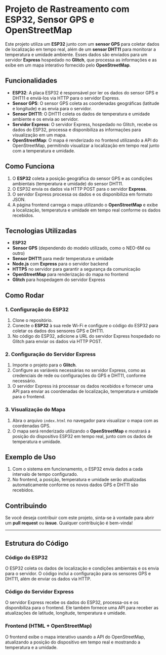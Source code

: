 # Projeto de Rastreamento com ESP32, Sensor GPS e OpenStreetMap

Este projeto utiliza um **ESP32** junto com um **sensor GPS** para coletar dados de localização em tempo real, além de um **sensor DHT11** para monitorar a temperatura e umidade ambiente. Esses dados são enviados para um servidor **Express** hospedado no **Glitch**, que processa as informações e as exibe em um mapa interativo fornecido pelo **OpenStreetMap**.

## Funcionalidades

- **ESP32**: A placa ESP32 é responsável por ler os dados do sensor GPS e DHT11 e enviá-los via HTTP para o servidor Express.
- **Sensor GPS**: O sensor GPS coleta as coordenadas geográficas (latitude e longitude) e as envia para o servidor.
- **Sensor DHT11**: O DHT11 coleta os dados de temperatura e umidade ambiente e os envia ao servidor.
- **Servidor Express**: O servidor Express, hospedado no Glitch, recebe os dados do ESP32, processa e disponibiliza as informações para visualização em um mapa.
- **OpenStreetMap**: O mapa é renderizado no frontend utilizando a API do OpenStreetMap, permitindo visualizar a localização em tempo real junto com a temperatura e umidade.

## Como Funciona

1. O **ESP32** coleta a posição geográfica do sensor GPS e as condições ambientais (temperatura e umidade) do sensor DHT11.
2. O ESP32 envia os dados via HTTP POST para o servidor **Express**.
3. O servidor Express processa os dados e os disponibiliza em formato JSON.
4. A página frontend carrega o mapa utilizando o **OpenStreetMap** e exibe a localização, temperatura e umidade em tempo real conforme os dados recebidos.

## Tecnologias Utilizadas

- **ESP32**
- **Sensor GPS** (dependendo do modelo utilizado, como o NEO-6M ou outro)
- **Sensor DHT11** para medir temperatura e umidade
- **Node.js** com **Express** para o servidor backend
- **HTTPS** no servidor para garantir a segurança da comunicação
- **OpenStreetMap** para renderização do mapa no frontend
- **Glitch** para hospedagem do servidor Express

## Como Rodar

### 1. Configuração do ESP32

1. Clone o repositório.
2. Conecte o **ESP32** à sua rede Wi-Fi e configure o código do ESP32 para coletar os dados dos sensores GPS e DHT11.
3. No código do ESP32, adicione a URL do servidor Express hospedado no Glitch para enviar os dados via HTTP POST.

### 2. Configuração do Servidor Express

1. Importe o projeto para o **Glitch**.
2. Configure as variáveis necessárias no servidor Express, como as credenciais de rede ou configurações do GPS e DHT11, conforme necessário.
3. O servidor Express irá processar os dados recebidos e fornecer uma API para enviar as coordenadas de localização, temperatura e umidade para o frontend.

### 3. Visualização do Mapa

1. Abra o arquivo `index.html` no navegador para visualizar o mapa com as coordenadas GPS.
2. O mapa será renderizado utilizando o **OpenStreetMap** e mostrará a posição do dispositivo ESP32 em tempo real, junto com os dados de temperatura e umidade.

## Exemplo de Uso

1. Com o sistema em funcionamento, o ESP32 envia dados a cada intervalo de tempo configurado.
2. No frontend, a posição, temperatura e umidade serão atualizadas automaticamente conforme os novos dados GPS e DHT11 são recebidos.

## Contribuindo

Se você deseja contribuir com este projeto, sinta-se à vontade para abrir um **pull request** ou **issue**. Qualquer contribuição é bem-vinda!

---

## Estrutura do Código

### Código do ESP32

O ESP32 coleta os dados de localização e condições ambientais e os envia para o servidor. O código inclui a configuração para os sensores GPS e DHT11, além de enviar os dados via HTTP.

### Código do Servidor Express

O servidor Express recebe os dados do ESP32, processa-os e os disponibiliza para o frontend. Ele também fornece uma API para receber as atualizações de latitude, longitude, temperatura e umidade.

### Frontend (HTML + OpenStreetMap)

O frontend exibe o mapa interativo usando a API do OpenStreetMap, atualizando a posição do dispositivo em tempo real e mostrando a temperatura e a umidade.


